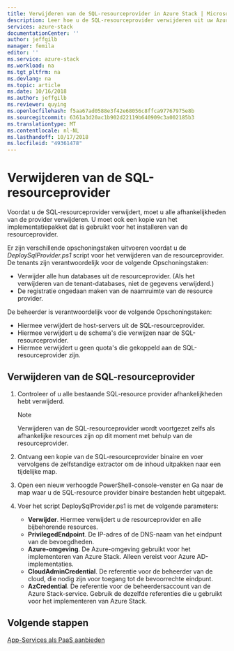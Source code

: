 ```yaml
---
title: Verwijderen van de SQL-resourceprovider in Azure Stack | Microsoft Docs
description: Leer hoe u de SQL-resourceprovider verwijderen uit uw Azure Stack-implementatie.
services: azure-stack
documentationCenter: ''
author: jeffgilb
manager: femila
editor: ''
ms.service: azure-stack
ms.workload: na
ms.tgt_pltfrm: na
ms.devlang: na
ms.topic: article
ms.date: 10/16/2018
ms.author: jeffgilb
ms.reviewer: quying
ms.openlocfilehash: f5aa67ad0588e3f42e68056c8ffca97767975e8b
ms.sourcegitcommit: 6361a3d20ac1b902d22119b640909c3a002185b3
ms.translationtype: MT
ms.contentlocale: nl-NL
ms.lasthandoff: 10/17/2018
ms.locfileid: "49361478"
---
```

# <a name="remove-the-sql-resource-provider"></a>Verwijderen van de SQL-resourceprovider

Voordat u de SQL-resourceprovider verwijdert, moet u alle afhankelijkheden van de provider verwijderen. U moet ook een kopie van het implementatiepakket dat is gebruikt voor het installeren van de resourceprovider.

Er zijn verschillende opschoningstaken uitvoeren voordat u de _DeploySqlProvider.ps1_ script voor het verwijderen van de resourceprovider.
De tenants zijn verantwoordelijk voor de volgende Opschoningstaken:

* Verwijder alle hun databases uit de resourceprovider. (Als het verwijderen van de tenant-databases, niet de gegevens verwijderd.)
* De registratie ongedaan maken van de naamruimte van de resource provider.

De beheerder is verantwoordelijk voor de volgende Opschoningstaken:

* Hiermee verwijdert de host-servers uit de SQL-resourceprovider.
* Hiermee verwijdert u de schema's die verwijzen naar de SQL-resourceprovider.
* Hiermee verwijdert u geen quota's die gekoppeld aan de SQL-resourceprovider zijn.

## <a name="to-remove-the-sql-resource-provider"></a>Verwijderen van de SQL-resourceprovider

1. Controleer of u alle bestaande SQL-resource provider afhankelijkheden hebt verwijderd.

   > [!NOTE]
   > Verwijderen van de SQL-resourceprovider wordt voortgezet zelfs als afhankelijke resources zijn op dit moment met behulp van de resourceprovider.
  
2. Ontvang een kopie van de SQL-resourceprovider binaire en voer vervolgens de zelfstandige extractor om de inhoud uitpakken naar een tijdelijke map.

3. Open een nieuw verhoogde PowerShell-console-venster en Ga naar de map waar u de SQL-resource provider binaire bestanden hebt uitgepakt.

4. Voer het script DeploySqlProvider.ps1 is met de volgende parameters:

    * **Verwijder**. Hiermee verwijdert u de resourceprovider en alle bijbehorende resources.
    * **PrivilegedEndpoint**. De IP-adres of de DNS-naam van het eindpunt van de bevoegdheden.
    * **Azure-omgeving**. De Azure-omgeving gebruikt voor het implementeren van Azure Stack. Alleen vereist voor Azure AD-implementaties.
    * **CloudAdminCredential**. De referentie voor de beheerder van de cloud, die nodig zijn voor toegang tot de bevoorrechte eindpunt.
    * **AzCredential**. De referentie voor de beheerdersaccount van de Azure Stack-service. Gebruik de dezelfde referenties die u gebruikt voor het implementeren van Azure Stack.

## <a name="next-steps"></a>Volgende stappen

[App-Services als PaaS aanbieden](azure-stack-app-service-overview.md)
